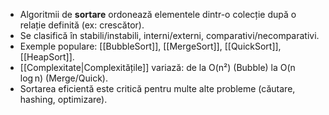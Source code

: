 

- Algoritmii de **sortare** ordonează elementele dintr-o colecție după o relație definită (ex: crescător).
- Se clasifică în stabili/instabili, interni/externi, comparativi/necomparativi.
- Exemple populare: [[BubbleSort]], [[MergeSort]], [[QuickSort]], [[HeapSort]].
- [[Complexitate|Complexitățile]] variază: de la O(n²) (Bubble) la O(n log n) (Merge/Quick).
- Sortarea eficientă este critică pentru multe alte probleme (căutare, hashing, optimizare).

